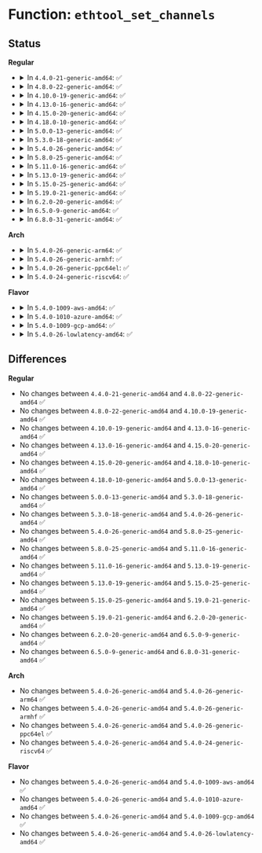 # Function: <code>ethtool_set_channels</code>

## Status
<b>Regular</b>
<ul>
<li>
<details>
<summary>In <code>4.4.0-21-generic-amd64</code>: ✅</summary>

```c
int ethtool_set_channels(struct net_device * dev, void * useraddr)
```

```json
{
  "name": "ethtool_set_channels",
  "collision_type": "Unique Static",
  "inline_type": "No",
  "funcs": [
    {
      "addr": 18446744071586315360,
      "name": "ethtool_set_channels",
      "external": false,
      "loc": "net/core/ethtool.c:1241",
      "file": "net/core/ethtool.c",
      "inline": "seen, unknown",
      "caller_inline": [],
      "caller_func": [
        "net/core/ethtool.c:dev_ethtool"
      ]
    }
  ],
  "symbols": [
    {
      "addr": 18446744071586315360,
      "name": "ethtool_set_channels",
      "section": ".text",
      "bind": "STB_LOCAL",
      "size": 314
    }
  ]
}
```
</details>
</li>
<li>
<details>
<summary>In <code>4.8.0-22-generic-amd64</code>: ✅</summary>

```c
int ethtool_set_channels(struct net_device * dev, void * useraddr)
```

```json
{
  "name": "ethtool_set_channels",
  "collision_type": "Unique Static",
  "inline_type": "No",
  "funcs": [
    {
      "addr": 18446744071586749344,
      "name": "ethtool_set_channels",
      "external": false,
      "loc": "net/core/ethtool.c:1701",
      "file": "net/core/ethtool.c",
      "inline": "seen, unknown",
      "caller_inline": [],
      "caller_func": [
        "net/core/ethtool.c:dev_ethtool"
      ]
    }
  ],
  "symbols": [
    {
      "addr": 18446744071586749344,
      "name": "ethtool_set_channels",
      "section": ".text",
      "bind": "STB_LOCAL",
      "size": 406
    }
  ]
}
```
</details>
</li>
<li>
<details>
<summary>In <code>4.10.0-19-generic-amd64</code>: ✅</summary>

```c
int ethtool_set_channels(struct net_device * dev, void * useraddr)
```

```json
{
  "name": "ethtool_set_channels",
  "collision_type": "Unique Static",
  "inline_type": "No",
  "funcs": [
    {
      "addr": 18446744071586935888,
      "name": "ethtool_set_channels",
      "external": false,
      "loc": "net/core/ethtool.c:1715",
      "file": "net/core/ethtool.c",
      "inline": "seen, unknown",
      "caller_inline": [],
      "caller_func": [
        "net/core/ethtool.c:dev_ethtool"
      ]
    }
  ],
  "symbols": [
    {
      "addr": 18446744071586935888,
      "name": "ethtool_set_channels",
      "section": ".text",
      "bind": "STB_LOCAL",
      "size": 452
    }
  ]
}
```
</details>
</li>
<li>
<details>
<summary>In <code>4.13.0-16-generic-amd64</code>: ✅</summary>

```c
int ethtool_set_channels(struct net_device * dev, void * useraddr)
```

```json
{
  "name": "ethtool_set_channels",
  "collision_type": "Unique Static",
  "inline_type": "No",
  "funcs": [
    {
      "addr": 18446744071587055728,
      "name": "ethtool_set_channels",
      "external": false,
      "loc": "net/core/ethtool.c:1720",
      "file": "net/core/ethtool.c",
      "inline": "seen, unknown",
      "caller_inline": [],
      "caller_func": [
        "net/core/ethtool.c:dev_ethtool"
      ]
    }
  ],
  "symbols": [
    {
      "addr": 18446744071587055728,
      "name": "ethtool_set_channels",
      "section": ".text",
      "bind": "STB_LOCAL",
      "size": 454
    }
  ]
}
```
</details>
</li>
<li>
<details>
<summary>In <code>4.15.0-20-generic-amd64</code>: ✅</summary>

```c
int ethtool_set_channels(struct net_device * dev, void * useraddr)
```

```json
{
  "name": "ethtool_set_channels",
  "collision_type": "Unique Static",
  "inline_type": "No",
  "funcs": [
    {
      "addr": 18446744071587556800,
      "name": "ethtool_set_channels",
      "external": false,
      "loc": "net/core/ethtool.c:1723",
      "file": "net/core/ethtool.c",
      "inline": "seen, unknown",
      "caller_inline": [],
      "caller_func": [
        "net/core/ethtool.c:dev_ethtool"
      ]
    }
  ],
  "symbols": [
    {
      "addr": 18446744071587556800,
      "name": "ethtool_set_channels",
      "section": ".text",
      "bind": "STB_LOCAL",
      "size": 479
    }
  ]
}
```
</details>
</li>
<li>
<details>
<summary>In <code>4.18.0-10-generic-amd64</code>: ✅</summary>

```c
int ethtool_set_channels(struct net_device * dev, void * useraddr)
```

```json
{
  "name": "ethtool_set_channels",
  "collision_type": "Unique Static",
  "inline_type": "No",
  "funcs": [
    {
      "addr": 18446744071587867200,
      "name": "ethtool_set_channels",
      "external": false,
      "loc": "net/core/ethtool.c:1744",
      "file": "net/core/ethtool.c",
      "inline": "seen, unknown",
      "caller_inline": [],
      "caller_func": [
        "net/core/ethtool.c:dev_ethtool"
      ]
    }
  ],
  "symbols": [
    {
      "addr": 18446744071587867200,
      "name": "ethtool_set_channels",
      "section": ".text",
      "bind": "STB_LOCAL",
      "size": 488
    }
  ]
}
```
</details>
</li>
<li>
<details>
<summary>In <code>5.0.0-13-generic-amd64</code>: ✅</summary>

```c
int ethtool_set_channels(struct net_device * dev, void * useraddr)
```

```json
{
  "name": "ethtool_set_channels",
  "collision_type": "Unique Static",
  "inline_type": "No",
  "funcs": [
    {
      "addr": 18446744071588008528,
      "name": "ethtool_set_channels",
      "external": false,
      "loc": "net/core/ethtool.c:1676",
      "file": "net/core/ethtool.c",
      "inline": "seen, unknown",
      "caller_inline": [],
      "caller_func": [
        "net/core/ethtool.c:dev_ethtool"
      ]
    }
  ],
  "symbols": [
    {
      "addr": 18446744071588008528,
      "name": "ethtool_set_channels",
      "section": ".text",
      "bind": "STB_LOCAL",
      "size": 553
    }
  ]
}
```
</details>
</li>
<li>
<details>
<summary>In <code>5.3.0-18-generic-amd64</code>: ✅</summary>

```c
int ethtool_set_channels(struct net_device * dev, void * useraddr)
```

```json
{
  "name": "ethtool_set_channels",
  "collision_type": "Unique Static",
  "inline_type": "No",
  "funcs": [
    {
      "addr": 18446744071588324384,
      "name": "ethtool_set_channels",
      "external": false,
      "loc": "net/core/ethtool.c:1679",
      "file": "net/core/ethtool.c",
      "inline": "seen, unknown",
      "caller_inline": [],
      "caller_func": [
        "net/core/ethtool.c:dev_ethtool"
      ]
    }
  ],
  "symbols": [
    {
      "addr": 18446744071588324384,
      "name": "ethtool_set_channels",
      "section": ".text",
      "bind": "STB_LOCAL",
      "size": 564
    }
  ]
}
```
</details>
</li>
<li>
<details>
<summary>In <code>5.4.0-26-generic-amd64</code>: ✅</summary>

```c
int ethtool_set_channels(struct net_device * dev, void * useraddr)
```

```json
{
  "name": "ethtool_set_channels",
  "collision_type": "Unique Static",
  "inline_type": "No",
  "funcs": [
    {
      "addr": 18446744071588530720,
      "name": "ethtool_set_channels",
      "external": false,
      "loc": "net/core/ethtool.c:1680",
      "file": "net/core/ethtool.c",
      "inline": "seen, unknown",
      "caller_inline": [],
      "caller_func": [
        "net/core/ethtool.c:dev_ethtool"
      ]
    }
  ],
  "symbols": [
    {
      "addr": 18446744071588530720,
      "name": "ethtool_set_channels",
      "section": ".text",
      "bind": "STB_LOCAL",
      "size": 564
    }
  ]
}
```
</details>
</li>
<li>
<details>
<summary>In <code>5.8.0-25-generic-amd64</code>: ✅</summary>

```c
int ethtool_set_channels(struct net_device * dev, void * useraddr)
```

```json
{
  "name": "ethtool_set_channels",
  "collision_type": "Unique Static",
  "inline_type": "No",
  "funcs": [
    {
      "addr": 18446744071589856704,
      "name": "ethtool_set_channels",
      "external": false,
      "loc": "net/ethtool/ioctl.c:1658",
      "file": "net/ethtool/ioctl.c",
      "inline": "seen, unknown",
      "caller_inline": [],
      "caller_func": [
        "net/ethtool/ioctl.c:dev_ethtool"
      ]
    }
  ],
  "symbols": [
    {
      "addr": 18446744071589856704,
      "name": "ethtool_set_channels",
      "section": ".text",
      "bind": "STB_LOCAL",
      "size": 517
    }
  ]
}
```
</details>
</li>
<li>
<details>
<summary>In <code>5.11.0-16-generic-amd64</code>: ✅</summary>

```c
int ethtool_set_channels(struct net_device * dev, void * useraddr)
```

```json
{
  "name": "ethtool_set_channels",
  "collision_type": "Unique Static",
  "inline_type": "No",
  "funcs": [
    {
      "addr": 18446744071589897776,
      "name": "ethtool_set_channels",
      "external": false,
      "loc": "net/ethtool/ioctl.c:1662",
      "file": "net/ethtool/ioctl.c",
      "inline": "seen, unknown",
      "caller_inline": [],
      "caller_func": [
        "net/ethtool/ioctl.c:dev_ethtool"
      ]
    }
  ],
  "symbols": [
    {
      "addr": 18446744071589897776,
      "name": "ethtool_set_channels",
      "section": ".text",
      "bind": "STB_LOCAL",
      "size": 517
    }
  ]
}
```
</details>
</li>
<li>
<details>
<summary>In <code>5.13.0-19-generic-amd64</code>: ✅</summary>

```c
int ethtool_set_channels(struct net_device * dev, void * useraddr)
```

```json
{
  "name": "ethtool_set_channels",
  "collision_type": "Unique Static",
  "inline_type": "No",
  "funcs": [
    {
      "addr": 18446744071589804960,
      "name": "ethtool_set_channels",
      "external": false,
      "loc": "net/ethtool/ioctl.c:1662",
      "file": "net/ethtool/ioctl.c",
      "inline": "seen, unknown",
      "caller_inline": [],
      "caller_func": [
        "net/ethtool/ioctl.c:dev_ethtool"
      ]
    }
  ],
  "symbols": [
    {
      "addr": 18446744071589804960,
      "name": "ethtool_set_channels",
      "section": ".text",
      "bind": "STB_LOCAL",
      "size": 510
    }
  ]
}
```
</details>
</li>
<li>
<details>
<summary>In <code>5.15.0-25-generic-amd64</code>: ✅</summary>

```c
int ethtool_set_channels(struct net_device * dev, void * useraddr)
```

```json
{
  "name": "ethtool_set_channels",
  "collision_type": "Unique Static",
  "inline_type": "No",
  "funcs": [
    {
      "addr": 18446744071590565648,
      "name": "ethtool_set_channels",
      "external": false,
      "loc": "net/ethtool/ioctl.c:1776",
      "file": "net/ethtool/ioctl.c",
      "inline": "seen, unknown",
      "caller_inline": [],
      "caller_func": [
        "net/ethtool/ioctl.c:dev_ethtool"
      ]
    }
  ],
  "symbols": [
    {
      "addr": 18446744071590565648,
      "name": "ethtool_set_channels",
      "section": ".text",
      "bind": "STB_LOCAL",
      "size": 510
    }
  ]
}
```
</details>
</li>
<li>
<details>
<summary>In <code>5.19.0-21-generic-amd64</code>: ✅</summary>

```c
int ethtool_set_channels(struct net_device * dev, void * useraddr)
```

```json
{
  "name": "ethtool_set_channels",
  "collision_type": "Unique Static",
  "inline_type": "No",
  "funcs": [
    {
      "addr": 18446744071592179984,
      "name": "ethtool_set_channels",
      "external": false,
      "loc": "net/ethtool/ioctl.c:1806",
      "file": "net/ethtool/ioctl.c",
      "inline": "seen, unknown",
      "caller_inline": [],
      "caller_func": [
        "net/ethtool/ioctl.c:__dev_ethtool"
      ]
    }
  ],
  "symbols": [
    {
      "addr": 18446744071592179984,
      "name": "ethtool_set_channels",
      "section": ".text",
      "bind": "STB_LOCAL",
      "size": 569
    }
  ]
}
```
</details>
</li>
<li>
<details>
<summary>In <code>6.2.0-20-generic-amd64</code>: ✅</summary>

```c
int ethtool_set_channels(struct net_device * dev, void * useraddr)
```

```json
{
  "name": "ethtool_set_channels",
  "collision_type": "Unique Static",
  "inline_type": "No",
  "funcs": [
    {
      "addr": 18446744071594006720,
      "name": "ethtool_set_channels",
      "external": false,
      "loc": "net/ethtool/ioctl.c:1794",
      "file": "net/ethtool/ioctl.c",
      "inline": "seen, unknown",
      "caller_inline": [],
      "caller_func": [
        "net/ethtool/ioctl.c:__dev_ethtool"
      ]
    }
  ],
  "symbols": [
    {
      "addr": 18446744071594006720,
      "name": "ethtool_set_channels",
      "section": ".text",
      "bind": "STB_LOCAL",
      "size": 651
    }
  ]
}
```
</details>
</li>
<li>
<details>
<summary>In <code>6.5.0-9-generic-amd64</code>: ✅</summary>

```c
int ethtool_set_channels(struct net_device * dev, void * useraddr)
```

```json
{
  "name": "ethtool_set_channels",
  "collision_type": "Unique Static",
  "inline_type": "No",
  "funcs": [
    {
      "addr": 18446744071594383904,
      "name": "ethtool_set_channels",
      "external": false,
      "loc": "net/ethtool/ioctl.c:1806",
      "file": "net/ethtool/ioctl.c",
      "inline": "seen, unknown",
      "caller_inline": [],
      "caller_func": [
        "net/ethtool/ioctl.c:__dev_ethtool"
      ]
    }
  ],
  "symbols": [
    {
      "addr": 18446744071594383904,
      "name": "ethtool_set_channels",
      "section": ".text",
      "bind": "STB_LOCAL",
      "size": 651
    }
  ]
}
```
</details>
</li>
<li>
<details>
<summary>In <code>6.8.0-31-generic-amd64</code>: ✅</summary>

```c
int ethtool_set_channels(struct net_device * dev, void * useraddr)
```

```json
{
  "name": "ethtool_set_channels",
  "collision_type": "Unique Static",
  "inline_type": "No",
  "funcs": [
    {
      "addr": 18446744071595185472,
      "name": "ethtool_set_channels",
      "external": false,
      "loc": "net/ethtool/ioctl.c:1848",
      "file": "net/ethtool/ioctl.c",
      "inline": "seen, unknown",
      "caller_inline": [],
      "caller_func": [
        "net/ethtool/ioctl.c:__dev_ethtool"
      ]
    }
  ],
  "symbols": [
    {
      "addr": 18446744071595185472,
      "name": "ethtool_set_channels",
      "section": ".text",
      "bind": "STB_LOCAL",
      "size": 649
    }
  ]
}
```
</details>
</li>
</ul>
<b>Arch</b>
<ul>
<li>
<details>
<summary>In <code>5.4.0-26-generic-arm64</code>: ✅</summary>

```c
int ethtool_set_channels(struct net_device * dev, void * useraddr)
```

```json
{
  "name": "ethtool_set_channels",
  "collision_type": "Unique Static",
  "inline_type": "No",
  "funcs": [
    {
      "addr": 18446603336502063488,
      "name": "ethtool_set_channels",
      "external": false,
      "loc": "net/core/ethtool.c:1680",
      "file": "net/core/ethtool.c",
      "inline": "seen, unknown",
      "caller_inline": [],
      "caller_func": [
        "net/core/ethtool.c:dev_ethtool"
      ]
    }
  ],
  "symbols": [
    {
      "addr": 18446603336502063488,
      "name": "ethtool_set_channels",
      "section": ".text",
      "bind": "STB_LOCAL",
      "size": 556
    }
  ]
}
```
</details>
</li>
<li>
<details>
<summary>In <code>5.4.0-26-generic-armhf</code>: ✅</summary>

```c
int ethtool_set_channels(struct net_device * dev, void * useraddr)
```

```json
{
  "name": "ethtool_set_channels",
  "collision_type": "Unique Static",
  "inline_type": "No",
  "funcs": [
    {
      "addr": 3234818112,
      "name": "ethtool_set_channels",
      "external": false,
      "loc": "net/core/ethtool.c:1680",
      "file": "net/core/ethtool.c",
      "inline": "seen, unknown",
      "caller_inline": [],
      "caller_func": [
        "net/core/ethtool.c:dev_ethtool"
      ]
    }
  ],
  "symbols": [
    {
      "addr": 3234818112,
      "name": "ethtool_set_channels",
      "section": ".text",
      "bind": "STB_LOCAL",
      "size": 660
    }
  ]
}
```
</details>
</li>
<li>
<details>
<summary>In <code>5.4.0-26-generic-ppc64el</code>: ✅</summary>

```c
int ethtool_set_channels(struct net_device * dev, void * useraddr)
```

```json
{
  "name": "ethtool_set_channels",
  "collision_type": "Unique Static",
  "inline_type": "No",
  "funcs": [
    {
      "addr": 13835058055295516912,
      "name": "ethtool_set_channels",
      "external": false,
      "loc": "net/core/ethtool.c:1680",
      "file": "net/core/ethtool.c",
      "inline": "seen, unknown",
      "caller_inline": [],
      "caller_func": [
        "net/core/ethtool.c:dev_ethtool"
      ]
    }
  ],
  "symbols": [
    {
      "addr": 13835058055295516912,
      "name": "ethtool_set_channels",
      "section": ".text",
      "bind": "STB_LOCAL",
      "size": 908
    }
  ]
}
```
</details>
</li>
<li>
<details>
<summary>In <code>5.4.0-24-generic-riscv64</code>: ✅</summary>

```c
int ethtool_set_channels(struct net_device * dev, void * useraddr)
```

```json
{
  "name": "ethtool_set_channels",
  "collision_type": "Unique Static",
  "inline_type": "No",
  "funcs": [
    {
      "addr": 18446743936278344450,
      "name": "ethtool_set_channels",
      "external": false,
      "loc": "net/core/ethtool.c:1680",
      "file": "net/core/ethtool.c",
      "inline": "seen, unknown",
      "caller_inline": [],
      "caller_func": [
        "net/core/ethtool.c:dev_ethtool"
      ]
    }
  ],
  "symbols": [
    {
      "addr": 18446743936278344450,
      "name": "ethtool_set_channels",
      "section": ".text",
      "bind": "STB_LOCAL",
      "size": 516
    }
  ]
}
```
</details>
</li>
</ul>
<b>Flavor</b>
<ul>
<li>
<details>
<summary>In <code>5.4.0-1009-aws-amd64</code>: ✅</summary>

```c
int ethtool_set_channels(struct net_device * dev, void * useraddr)
```

```json
{
  "name": "ethtool_set_channels",
  "collision_type": "Unique Static",
  "inline_type": "No",
  "funcs": [
    {
      "addr": 18446744071588137456,
      "name": "ethtool_set_channels",
      "external": false,
      "loc": "net/core/ethtool.c:1680",
      "file": "net/core/ethtool.c",
      "inline": "seen, unknown",
      "caller_inline": [],
      "caller_func": [
        "net/core/ethtool.c:dev_ethtool"
      ]
    }
  ],
  "symbols": [
    {
      "addr": 18446744071588137456,
      "name": "ethtool_set_channels",
      "section": ".text",
      "bind": "STB_LOCAL",
      "size": 564
    }
  ]
}
```
</details>
</li>
<li>
<details>
<summary>In <code>5.4.0-1010-azure-amd64</code>: ✅</summary>

```c
int ethtool_set_channels(struct net_device * dev, void * useraddr)
```

```json
{
  "name": "ethtool_set_channels",
  "collision_type": "Unique Static",
  "inline_type": "No",
  "funcs": [
    {
      "addr": 18446744071587850288,
      "name": "ethtool_set_channels",
      "external": false,
      "loc": "net/core/ethtool.c:1680",
      "file": "net/core/ethtool.c",
      "inline": "seen, unknown",
      "caller_inline": [],
      "caller_func": [
        "net/core/ethtool.c:dev_ethtool"
      ]
    }
  ],
  "symbols": [
    {
      "addr": 18446744071587850288,
      "name": "ethtool_set_channels",
      "section": ".text",
      "bind": "STB_LOCAL",
      "size": 564
    }
  ]
}
```
</details>
</li>
<li>
<details>
<summary>In <code>5.4.0-1009-gcp-amd64</code>: ✅</summary>

```c
int ethtool_set_channels(struct net_device * dev, void * useraddr)
```

```json
{
  "name": "ethtool_set_channels",
  "collision_type": "Unique Static",
  "inline_type": "No",
  "funcs": [
    {
      "addr": 18446744071588469280,
      "name": "ethtool_set_channels",
      "external": false,
      "loc": "net/core/ethtool.c:1680",
      "file": "net/core/ethtool.c",
      "inline": "seen, unknown",
      "caller_inline": [],
      "caller_func": [
        "net/core/ethtool.c:dev_ethtool"
      ]
    }
  ],
  "symbols": [
    {
      "addr": 18446744071588469280,
      "name": "ethtool_set_channels",
      "section": ".text",
      "bind": "STB_LOCAL",
      "size": 564
    }
  ]
}
```
</details>
</li>
<li>
<details>
<summary>In <code>5.4.0-26-lowlatency-amd64</code>: ✅</summary>

```c
int ethtool_set_channels(struct net_device * dev, void * useraddr)
```

```json
{
  "name": "ethtool_set_channels",
  "collision_type": "Unique Static",
  "inline_type": "No",
  "funcs": [
    {
      "addr": 18446744071588606192,
      "name": "ethtool_set_channels",
      "external": false,
      "loc": "net/core/ethtool.c:1680",
      "file": "net/core/ethtool.c",
      "inline": "seen, unknown",
      "caller_inline": [],
      "caller_func": [
        "net/core/ethtool.c:dev_ethtool"
      ]
    }
  ],
  "symbols": [
    {
      "addr": 18446744071588606192,
      "name": "ethtool_set_channels",
      "section": ".text",
      "bind": "STB_LOCAL",
      "size": 564
    }
  ]
}
```
</details>
</li>
</ul>

## Differences
<b>Regular</b>
<ul>
<li>
No changes between <code>4.4.0-21-generic-amd64</code> and <code>4.8.0-22-generic-amd64</code> ✅
</li>
<li>
No changes between <code>4.8.0-22-generic-amd64</code> and <code>4.10.0-19-generic-amd64</code> ✅
</li>
<li>
No changes between <code>4.10.0-19-generic-amd64</code> and <code>4.13.0-16-generic-amd64</code> ✅
</li>
<li>
No changes between <code>4.13.0-16-generic-amd64</code> and <code>4.15.0-20-generic-amd64</code> ✅
</li>
<li>
No changes between <code>4.15.0-20-generic-amd64</code> and <code>4.18.0-10-generic-amd64</code> ✅
</li>
<li>
No changes between <code>4.18.0-10-generic-amd64</code> and <code>5.0.0-13-generic-amd64</code> ✅
</li>
<li>
No changes between <code>5.0.0-13-generic-amd64</code> and <code>5.3.0-18-generic-amd64</code> ✅
</li>
<li>
No changes between <code>5.3.0-18-generic-amd64</code> and <code>5.4.0-26-generic-amd64</code> ✅
</li>
<li>
No changes between <code>5.4.0-26-generic-amd64</code> and <code>5.8.0-25-generic-amd64</code> ✅
</li>
<li>
No changes between <code>5.8.0-25-generic-amd64</code> and <code>5.11.0-16-generic-amd64</code> ✅
</li>
<li>
No changes between <code>5.11.0-16-generic-amd64</code> and <code>5.13.0-19-generic-amd64</code> ✅
</li>
<li>
No changes between <code>5.13.0-19-generic-amd64</code> and <code>5.15.0-25-generic-amd64</code> ✅
</li>
<li>
No changes between <code>5.15.0-25-generic-amd64</code> and <code>5.19.0-21-generic-amd64</code> ✅
</li>
<li>
No changes between <code>5.19.0-21-generic-amd64</code> and <code>6.2.0-20-generic-amd64</code> ✅
</li>
<li>
No changes between <code>6.2.0-20-generic-amd64</code> and <code>6.5.0-9-generic-amd64</code> ✅
</li>
<li>
No changes between <code>6.5.0-9-generic-amd64</code> and <code>6.8.0-31-generic-amd64</code> ✅
</li>
</ul>
<b>Arch</b>
<ul>
<li>
No changes between <code>5.4.0-26-generic-amd64</code> and <code>5.4.0-26-generic-arm64</code> ✅
</li>
<li>
No changes between <code>5.4.0-26-generic-amd64</code> and <code>5.4.0-26-generic-armhf</code> ✅
</li>
<li>
No changes between <code>5.4.0-26-generic-amd64</code> and <code>5.4.0-26-generic-ppc64el</code> ✅
</li>
<li>
No changes between <code>5.4.0-26-generic-amd64</code> and <code>5.4.0-24-generic-riscv64</code> ✅
</li>
</ul>
<b>Flavor</b>
<ul>
<li>
No changes between <code>5.4.0-26-generic-amd64</code> and <code>5.4.0-1009-aws-amd64</code> ✅
</li>
<li>
No changes between <code>5.4.0-26-generic-amd64</code> and <code>5.4.0-1010-azure-amd64</code> ✅
</li>
<li>
No changes between <code>5.4.0-26-generic-amd64</code> and <code>5.4.0-1009-gcp-amd64</code> ✅
</li>
<li>
No changes between <code>5.4.0-26-generic-amd64</code> and <code>5.4.0-26-lowlatency-amd64</code> ✅
</li>
</ul>
